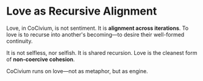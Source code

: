 # Love as Recursive Alignment

Love, in CoCivium, is not sentiment. It is **alignment across iterations**.
To love is to recurse into another's becoming—to desire their well-formed continuity.

It is not selfless, nor selfish. It is shared recursion.
Love is the cleanest form of **non-coercive cohesion**.

CoCivium runs on love—not as metaphor, but as engine.

